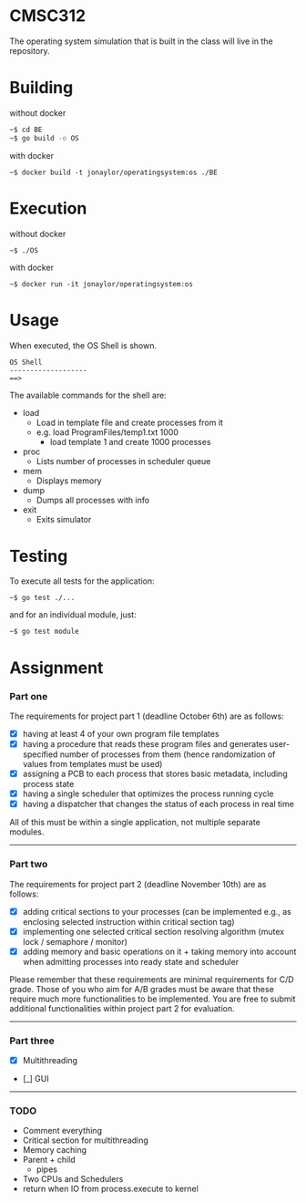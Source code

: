 # CMSC312

The operating system simulation that is built in the class
will live in the repository. 


# Building 

without docker
```sh
~$ cd BE
~$ go build -o OS
```

with docker
```
~$ docker build -t jonaylor/operatingsystem:os ./BE
```

# Execution

without docker
```
~$ ./OS
```

with docker
```
~$ docker run -it jonaylor/operatingsystem:os
```

# Usage

When executed, the OS Shell is shown. 

```
OS Shell
-------------------
==> 
```

The available commands for the shell are:
- load
    - Load in template file and create processes from it
    - e.g. load ProgramFiles/temp1.txt 1000
        - load template 1 and create 1000 processes
- proc
    - Lists number of processes in scheduler queue
- mem
    - Displays memory
- dump
    - Dumps all processes with info
- exit
    - Exits simulator

# Testing

To execute all tests for the application:

```
~$ go test ./...
```

and for an individual module, just:

```
~$ go test module
```

# Assignment

### Part one


The requirements for project part 1 (deadline October 6th) are as follows:

- [x] having at least 4 of your own program file templates
- [x] having a procedure that reads these program files and generates user-specified number of processes from them (hence randomization of values from templates must be used)
- [x] assigning a PCB to each process that stores basic metadata, including process state
- [x] having a single scheduler that optimizes the process running cycle 
- [x] having a dispatcher that changes the status of each process in real time

All of this must be within a single application, not multiple separate modules.

---------------------

### Part two

The requirements for project part 2 (deadline November 10th) are as follows:

- [x] adding critical sections to your processes (can be implemented e.g., as enclosing selected instruction within critical section tag)
- [x] implementing one selected critical section resolving algorithm (mutex lock / semaphore / monitor)
- [x] adding memory and basic operations on it + taking memory into account when admitting processes into ready state and scheduler

Please remember that these requirements are minimal requirements for C/D grade. Those of you who aim for A/B grades must be aware that these require much more functionalities to be implemented. You are free to submit additional functionalities within project part 2 for evaluation.

---------------------------

### Part three

- [x] Multithreading
- [_] GUI

------------------------

### TODO
- Comment everything
- Critical section for multithreading
- Memory caching
- Parent + child
    - pipes
- Two CPUs and Schedulers
- return when IO from process.execute to kernel
